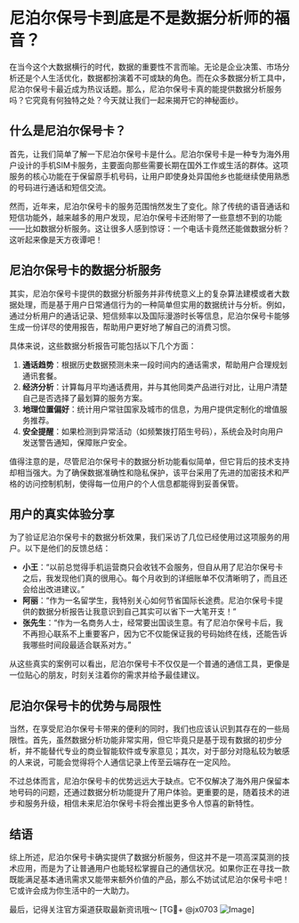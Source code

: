 # 尼泊尔保号卡到底是不是数据分析师的福音？

在当今这个大数据横行的时代，数据的重要性不言而喻。无论是企业决策、市场分析还是个人生活优化，数据都扮演着不可或缺的角色。而在众多数据分析工具中，尼泊尔保号卡最近成为热议话题。那么，尼泊尔保号卡真的能提供数据分析服务吗？它究竟有何独特之处？今天就让我们一起来揭开它的神秘面纱。

## 什么是尼泊尔保号卡？

首先，让我们简单了解一下尼泊尔保号卡是什么。尼泊尔保号卡是一种专为海外用户设计的手机SIM卡服务，主要面向那些需要长期在国外工作或生活的群体。这项服务的核心功能在于保留原手机号码，让用户即使身处异国他乡也能继续使用熟悉的号码进行通话和短信交流。

然而，近年来，尼泊尔保号卡的服务范围悄然发生了变化。除了传统的语音通话和短信功能外，越来越多的用户发现，尼泊尔保号卡还附带了一些意想不到的功能——比如数据分析服务。这让很多人感到惊讶：一个电话卡竟然还能做数据分析？这听起来像是天方夜谭吧！

## 尼泊尔保号卡的数据分析服务

其实，尼泊尔保号卡提供的数据分析服务并非传统意义上的复杂算法建模或者大数据处理，而是基于用户日常通信行为的一种简单但实用的数据统计与分析。例如，通过分析用户的通话记录、短信频率以及国际漫游时长等信息，尼泊尔保号卡能够生成一份详尽的使用报告，帮助用户更好地了解自己的消费习惯。

具体来说，这些数据分析报告可能包括以下几个方面：

1. **通话趋势**：根据历史数据预测未来一段时间内的通话需求，帮助用户合理规划通讯套餐。
2. **经济分析**：计算每月平均通话费用，并与其他同类产品进行对比，让用户清楚自己是否选择了最划算的服务方案。
3. **地理位置偏好**：统计用户常驻国家及城市的信息，为用户提供定制化的增值服务推荐。
4. **安全提醒**：如果检测到异常活动（如频繁拨打陌生号码），系统会及时向用户发送警告通知，保障账户安全。

值得注意的是，尽管尼泊尔保号卡的数据分析功能看似简单，但它背后的技术支持却相当强大。为了确保数据准确性和隐私保护，该平台采用了先进的加密技术和严格的访问控制机制，使得每一位用户的个人信息都能得到妥善保管。

## 用户的真实体验分享

为了验证尼泊尔保号卡的数据分析效果，我们采访了几位已经使用过这项服务的用户。以下是他们的反馈总结：

- **小王**：“以前总觉得手机运营商只会收钱不会服务，但自从用了尼泊尔保号卡之后，我发现他们真的很用心。每个月收到的详细账单不仅清晰明了，而且还会给出改进建议。”
- **阿丽**：“作为一名留学生，我特别关心如何节省国际长途费。尼泊尔保号卡提供的数据分析报告让我意识到自己其实可以省下一大笔开支！”
- **张先生**：“作为一名商务人士，经常要出国谈生意。有了尼泊尔保号卡后，我不再担心联系不上重要客户，因为它不仅能保证我的号码始终在线，还能告诉我哪些时间段最适合联系对方。”

从这些真实的案例可以看出，尼泊尔保号卡不仅仅是一个普通的通信工具，更像是一位贴心的朋友，时刻关注着你的需求并给予最佳建议。

## 尼泊尔保号卡的优势与局限性

当然，在享受尼泊尔保号卡带来的便利的同时，我们也应该认识到其存在的一些局限性。首先，虽然数据分析功能非常实用，但它毕竟只是基于现有数据的初步分析，并不能替代专业的商业智能软件或专家意见；其次，对于部分对隐私较为敏感的人来说，可能会觉得将个人通信记录上传至云端存在一定风险。

不过总体而言，尼泊尔保号卡的优势远远大于缺点。它不仅解决了海外用户保留本地号码的问题，还通过数据分析功能提升了用户体验。更重要的是，随着技术的进步和服务升级，相信未来尼泊尔保号卡将会推出更多令人惊喜的新特性。

## 结语

综上所述，尼泊尔保号卡确实提供了数据分析服务，但这并不是一项高深莫测的技术应用，而是为了让普通用户也能轻松掌握自己的通信状况。如果你正在寻找一款既能满足基本通讯需求又能带来额外价值的产品，那么不妨试试尼泊尔保号卡吧！它或许会成为你生活中的一大助力。

最后，记得关注官方渠道获取最新资讯哦～ [TG💪+ @jx0703 ![Image](https://github.com/user-attachments/assets/dbca1d08-cadb-493c-b0ec-ad6f7a83f270)]